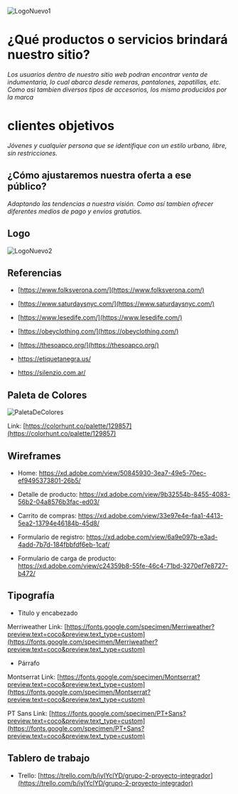 ![LogoNuevo1](https://user-images.githubusercontent.com/62365372/79080795-5f3b3d80-7cee-11ea-9316-efe68fd54491.png)

# ¿Qué productos o servicios brindará nuestro sitio?

  
*Los usuarios dentro de nuestro sitio web podran encontrar venta de indumentaria, lo cual abarca desde remeras, pantalones, zapatillas, etc. Como asi tambien diversos tipos de accesorios, los mismo producidos por la marca*

  

# **clientes objetivos**

  

*Jóvenes y cualquier persona que se identifique con un estilo urbano, libre, sin restricciones.*

  

## ¿Cómo ajustaremos nuestra oferta a ese público?

  

*Adaptando las tendencias a nuestra visión. Como así tambien ofrecer diferentes medios de pago y envios gratutios.*

  

## Logo

 

![LogoNuevo2](https://user-images.githubusercontent.com/62365372/79080815-86920a80-7cee-11ea-8397-b7a1153e1587.png)
  
## Referencias

  

*  [https://www.folksverona.com/](https://www.folksverona.com/)

*  [https://www.saturdaysnyc.com/](https://www.saturdaysnyc.com/)

*  [https://www.lesedife.com/](https://www.lesedife.com/)

*  [https://obeyclothing.com/](https://obeyclothing.com/)

*  [https://thesoapco.org/](https://thesoapco.org/)

*  https://etiquetanegra.us/

* https://silenzio.com.ar/

  

## Paleta de Colores

![PaletaDeColores](https://user-images.githubusercontent.com/62365372/79080989-b5f54700-7cef-11ea-9956-1b482335c36c.png)

Link: [https://colorhunt.co/palette/129857](https://colorhunt.co/palette/129857)



## Wireframes

* Home:
https://xd.adobe.com/view/50845930-3ea7-49e5-70ec-ef9495373801-26b5/

* Detalle de producto:
https://xd.adobe.com/view/9b32554b-8455-4083-56b2-04a8576b3fac-ed03/

* Carrito de compras:
https://xd.adobe.com/view/33e97e4e-faa1-4413-5ea2-13794e46184b-45d8/

* Formulario de registro:
https://xd.adobe.com/view/6a9e097b-e3ad-4add-7b7d-184fbbfdf6eb-1caf/

* Formulario de carga de producto:
https://xd.adobe.com/view/c24359b8-55fe-46c4-71bd-3270ef7e8727-b472/



## Tipografía

  * Titulo y encabezado
  
  Merriweather
  Link: [https://fonts.google.com/specimen/Merriweather?preview.text=coco&preview.text_type=custom](https://fonts.google.com/specimen/Merriweather?preview.text=coco&preview.text_type=custom)

* Párrafo

Montserrat
Link: [https://fonts.google.com/specimen/Montserrat?preview.text=coco&preview.text_type=custom](https://fonts.google.com/specimen/Montserrat?preview.text=coco&preview.text_type=custom)


PT Sans
Link: [https://fonts.google.com/specimen/PT+Sans?preview.text=coco&preview.text_type=custom](https://fonts.google.com/specimen/PT+Sans?preview.text=coco&preview.text_type=custom)

## Tablero de trabajo 

* Trello: [https://trello.com/b/iyIYclYD/grupo-2-proyecto-integrador](https://trello.com/b/iyIYclYD/grupo-2-proyecto-integrador)

